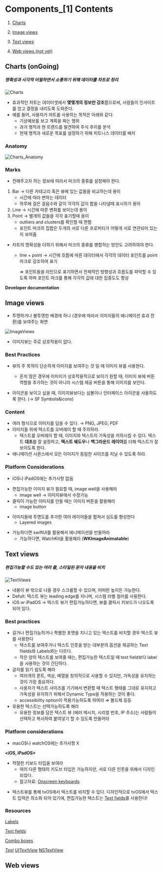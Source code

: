 # Components_[1] Contents

1. [Charts](#Charts-(onGoing))

2. [Image views](#Image-views)
3. [Text views](#Text-views)
4. [Web views (not yet)](#Web-views)



## Charts (onGoing)

##### 명확성과 시각적 어필하면서 소통하기 위해 데이터를 차트로 정리

![Charts](https://docs-assets.developer.apple.com/published/e60ec631128010abf4cf09793552a20a/components-charts-intro@2x.png)

- 효과적인 차트는 데이터셋에서 **몇몇개의 정보만 강조**함으로써, 사람들이 인사이트를 얻고 결정을 내리도록 도와준다.
- 예를 들어, 사용자가 차트를 사용하는 목적은 아래와 같다:
  - 기상예보를 보고 계획을 짜는 행위
  - 과거 행적과 현 트랜드를 발견하여 주식 추이를 분석
  - 현재 행적과 새로운 목표를 설정하기 위해 피트니스 데이터를 배치

### Anatomy

![Charts_Anatomy](https://docs-assets.developer.apple.com/published/99ff482fad4dd4768a7280ce055bbe5d/charts-anatomy@2x.png)

### Marks

- 전해주고자 하는 정보에 따라서 마크의 종류를 설정해야 한다.

1. Bar → 다른 카테고리 혹은 뷰에 있는 값들을 비교하는데 용이
   - 시간에 따라 변하는 데이터
   - 하루에 걸은 걸음수와 같이 각각의 값이 합을 나타낼때 표시하기 용이
2. Line → 시간에 따른 변화를 보이는데 용이
3. Point → 별개의 값들을 각각 표기할때 용이
   - outliers and clusters를 확인할 때 편함
   - 포인트 마크의 집합은 두개의 서로 다른 프로퍼티가 어떻게 서로 연관되어 있는지 보여줌

- 차트의 명확성을 더하기 위해서 마크의 종류를 병합하는 방안도 고려하여야 한다.

  - line + point → 시간에 흐름에 따른 데이터에서 각각의 데이터 포인트를 point 마크로 강조하여 표기

    ⇒ 포인트들을 라인으로 표기하면서 전체적인 방향성과 흐름도를 파악할 수 있도록 하며 포인트 마크를 통해 각각의 값에 대한 집중도도 향상

**Developer documentation**



## Image views

- 투명하거나 불투명한 배경에 하나 (경우에 따라서 이미지들의 애니메이션 효과 전환)를 보여주는 화면

![ImageViews](https://docs-assets.developer.apple.com/published/75a4736b08754bbd37dad68ddd0048b9/components-image-view-intro@2x.png)

- 이미지뷰는 주로 상호작용이 없다.

### Best Practices

- 뷰의 주 목적이 단순하게 이미지를 보여주는 것 일 때 이미지 뷰를 사용한다.

  - 흔치 않은 경우에 이미지가 상호작용적으로 보이기 원할 때, 이미지 뷰에 버튼 역할을 추가하는 것이 아니라 시스템 제공 버튼을 통해 이미지를 보인다.

- 아이콘을 보이고 싶을 때, 이미지뷰보다는 심볼이나 인터페이스 아이콘을 사용하도록 한다. (→ SF Symbols&icons)

### Content

- 여러 형식으로 이미지를 담을 수 있다. → PNG, JPEG, PDF
- 이미지들 위에 텍스트를 오버레이 할 때 주의하라.
  - 텍스트를 오버레이 할 때, 이미지와 텍스트의 가독성을 저하시킬 수 있다. 텍스트 **대조**를 잘 설정하고, **텍스트 쉐도우**나 **백그라운드 레이어**를 더해 텍스트가 잘 보이도록 한다.
- 애니메이션 시퀸스에서 모든 이미지가 동일한 사이즈를 지닐 수 있도록 하라.

### Platform Considerations

- iOS나 iPadOS에는 추가사항 없음

**<Mac OS>**

- 편집가능한 이미지 뷰가 필요할 때, image well을 사용해라
  - image well → 이미지뷰에서 수정가능
- 클릭이 가능한 이미지를 만들 때는 이미지 버튼을 활용해라
  - image button

**<tvOS>**

- 이미지들에 투명도를 추가한 여러 레이어들을 합쳐서 심도를 형성한다
  - Layered images

**<watchOS>**

- 가능하다면 swiftUI를 활용해서 애니메이션을 만들어라
  - 가능하다면, WatchKit을 활용해라 (**WKImageAnimatable**)



## Text views

##### 편집가능할 수도 있는 여러 줄, 스타일된 문자 내용을 비치

![TextViews](https://docs-assets.developer.apple.com/published/c626bcee9f9dc28ab4335f7163fd9062/components-text-view-intro@2x.png)

- 내용이 뷰 밖으로 나올 경우 스크롤할 수 있으며, 어떠한 높이든 가능한다.
- Defult: 텍스트 뷰는 leading edge를 지니며, 시스템 라벨 컬러를 사용한다.
- iOS or iPadOS → 텍스트 뷰가 편집가능하다면, 뷰를 클릭시 키보드가 나오도록 되어 있다.

### Best practices

- 길거나 편집가능하거나 특별한 포맷을 지니고 있는 텍스트를 비치할 경우 텍스트 뷰를 사용한다
  - 텍스트를 보여주거나 텍스트 인풋을 받는 대부분의 옵션을 제공하는 Text filelds와 Labels와는 다르다.
  - 작은 양의 텍스트를 보여줄 때는, 편집가능한 텍스트일 때 text field보다 label을 사용하는 것이 간단하다.
- 글자를 읽기 쉽도록 해라
  - 여러개의 폰트, 색상, 배열을 창의적으로 사용할 수 있지만, 가독성을 유지하는 것이 가장 중요하다.
  - 사용자가 텍스트 사이즈를 기기에서 변환할 때 텍스트 형태를 그대로 유지하고 가독성을 유지하기 위해서 Dynamic Type을 적용하는 것이 좋다.
  - accessibility option이 적용가능하도록 하여라 ⇒ 볼드체 등등
- 유용한 텍스트는 선택가능하도록 해라
  - 유용한 정보를 담은 텍스트 뷰 (에러 메시지, 시리얼 번호, IP 주소)는 사람들이 선택하고 복사하여 붙여넣기 할 수 있도록 만들어라

### Platform considerations

- macOS나 watchOS에는 추가사항 X

**<iOS, iPadOS>**

- 적절한 키보드 타입을 보여라
  - 여러 다른 형태의 키도브 타입은 가능하지만, 서로 다른 인풋을 위해서 디자인 되었다.
  - 참고자료: [Onscreen keyboards](https://developer.apple.com/design/human-interface-guidelines/onscreen-keyboards)

**<tvOS>**

- 텍스트뷰를 통해 tvOS에서 텍스트를 비치할 수 있다. 디자인적으로 tvOS에서 텍스트 입력은 최소화 되어 있기에, 편집가능한 텍스트는 [Text fields](https://developer.apple.com/design/human-interface-guidelines/text-fields)를 사용한다!

### Resources

**<Related>**

[Labels](https://developer.apple.com/design/human-interface-guidelines/labels)

[Text fields](https://developer.apple.com/design/human-interface-guidelines/text-fields)

[Combo boxes](https://developer.apple.com/design/human-interface-guidelines/combo-boxes)

**<Developer documentation>**

[*Text*](<https://developer.apple.com/documentation/SwiftUI/Text>)
[*UITextView*](<https://developer.apple.com/documentation/uikit/uitextview>)
[NSTextView](<https://developer.apple.com/documentation/appkit/nstextview>)



## Web views

